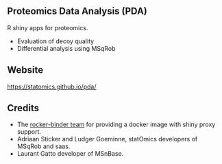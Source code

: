 Proteomics Data Analysis (PDA)
----------------------

R shiny apps for proteomics.

- Evaluation of decoy quality
- Differential analysis using MSqRob

Website
------
https://statomics.github.io/pda/

Credits
-------
- The [rocker-binder team](https://github.com/rocker-org/binder) for providing a docker image with shiny proxy support.
- Adriaan Sticker and Ludger Goeminne, statOmics developers of MSqRob and saas.
- Laurant Gatto developer of MSnBase.
